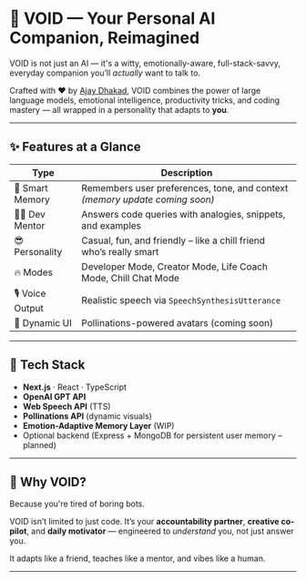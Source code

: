 # 🚀 VOID — Your Personal AI Companion, Reimagined

VOID is not just an AI — it's a witty, emotionally-aware, full-stack-savvy, everyday companion you’ll *actually* want to talk to.

Crafted with ❤️ by [Ajay Dhakad](https://github.com/Ajay-Dhakad), VOID combines the power of large language models, emotional intelligence, productivity tricks, and coding mastery — all wrapped in a personality that adapts to **you**.

---

## ✨ Features at a Glance

| Type            | Description                                                                 |
|-----------------|-----------------------------------------------------------------------------|
| 🧠 Smart Memory  | Remembers user preferences, tone, and context *(memory update coming soon)* |
| 🧑‍💻 Dev Mentor   | Answers code queries with analogies, snippets, and examples                |
| 😎 Personality   | Casual, fun, and friendly – like a chill friend who’s really smart          |
| 🔥 Modes         | Developer Mode, Creator Mode, Life Coach Mode, Chill Chat Mode              |
| 🎙️ Voice Output  | Realistic speech via `SpeechSynthesisUtterance`                             |
| 🎨 Dynamic UI    | Pollinations-powered avatars (coming soon)                                 |

---

## 🧪 Tech Stack

- **Next.js** · React · TypeScript  
- **OpenAI GPT API**  
- **Web Speech API** (TTS)  
- **Pollinations API** (dynamic visuals)  
- **Emotion-Adaptive Memory Layer** (WIP)  
- Optional backend (Express + MongoDB for persistent user memory – planned)

---

## 🎯 Why VOID?

Because you're tired of boring bots.

VOID isn’t limited to just code. It’s your **accountability partner**, **creative co-pilot**, and **daily motivator** — engineered to *understand* you, not just answer you.

It adapts like a friend, teaches like a mentor, and vibes like a human.

---
